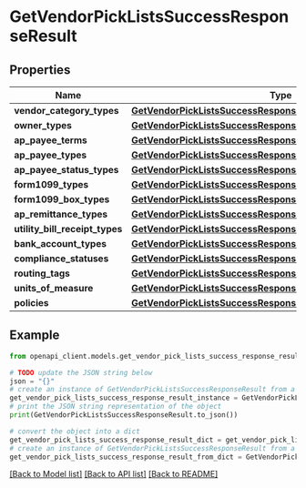 # GetVendorPickListsSuccessResponseResult


## Properties

Name | Type | Description | Notes
------------ | ------------- | ------------- | -------------
**vendor_category_types** | [**GetVendorPickListsSuccessResponseResultVendorCategoryTypes**](GetVendorPickListsSuccessResponseResultVendorCategoryTypes.md) |  | [optional] 
**owner_types** | [**GetVendorPickListsSuccessResponseResultOwnerTypes**](GetVendorPickListsSuccessResponseResultOwnerTypes.md) |  | [optional] 
**ap_payee_terms** | [**GetVendorPickListsSuccessResponseResultApPayeeTerms**](GetVendorPickListsSuccessResponseResultApPayeeTerms.md) |  | [optional] 
**ap_payee_types** | [**GetVendorPickListsSuccessResponseResultApPayeeTypes**](GetVendorPickListsSuccessResponseResultApPayeeTypes.md) |  | [optional] 
**ap_payee_status_types** | [**GetVendorPickListsSuccessResponseResultApPayeeStatusTypes**](GetVendorPickListsSuccessResponseResultApPayeeStatusTypes.md) |  | [optional] 
**form1099_types** | [**GetVendorPickListsSuccessResponseResultForm1099Types**](GetVendorPickListsSuccessResponseResultForm1099Types.md) |  | [optional] 
**form1099_box_types** | [**GetVendorPickListsSuccessResponseResultForm1099BoxTypes**](GetVendorPickListsSuccessResponseResultForm1099BoxTypes.md) |  | [optional] 
**ap_remittance_types** | [**GetVendorPickListsSuccessResponseResultApRemittanceTypes**](GetVendorPickListsSuccessResponseResultApRemittanceTypes.md) |  | [optional] 
**utility_bill_receipt_types** | [**GetVendorPickListsSuccessResponseResultUtilityBillReceiptTypes**](GetVendorPickListsSuccessResponseResultUtilityBillReceiptTypes.md) |  | [optional] 
**bank_account_types** | [**GetVendorPickListsSuccessResponseResultBankAccountTypes**](GetVendorPickListsSuccessResponseResultBankAccountTypes.md) |  | [optional] 
**compliance_statuses** | [**GetVendorPickListsSuccessResponseResultComplianceStatuses**](GetVendorPickListsSuccessResponseResultComplianceStatuses.md) |  | [optional] 
**routing_tags** | [**GetVendorPickListsSuccessResponseResultRoutingTags**](GetVendorPickListsSuccessResponseResultRoutingTags.md) |  | [optional] 
**units_of_measure** | [**GetVendorPickListsSuccessResponseResultUnitsOfMeasure**](GetVendorPickListsSuccessResponseResultUnitsOfMeasure.md) |  | [optional] 
**policies** | [**GetVendorPickListsSuccessResponseResultPolicies**](GetVendorPickListsSuccessResponseResultPolicies.md) |  | [optional] 

## Example

```python
from openapi_client.models.get_vendor_pick_lists_success_response_result import GetVendorPickListsSuccessResponseResult

# TODO update the JSON string below
json = "{}"
# create an instance of GetVendorPickListsSuccessResponseResult from a JSON string
get_vendor_pick_lists_success_response_result_instance = GetVendorPickListsSuccessResponseResult.from_json(json)
# print the JSON string representation of the object
print(GetVendorPickListsSuccessResponseResult.to_json())

# convert the object into a dict
get_vendor_pick_lists_success_response_result_dict = get_vendor_pick_lists_success_response_result_instance.to_dict()
# create an instance of GetVendorPickListsSuccessResponseResult from a dict
get_vendor_pick_lists_success_response_result_from_dict = GetVendorPickListsSuccessResponseResult.from_dict(get_vendor_pick_lists_success_response_result_dict)
```
[[Back to Model list]](../README.md#documentation-for-models) [[Back to API list]](../README.md#documentation-for-api-endpoints) [[Back to README]](../README.md)



